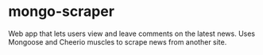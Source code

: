 # mongo-scraper
Web app that lets users view and leave comments on the latest news. Uses Mongoose and Cheerio muscles to scrape news from another site.
